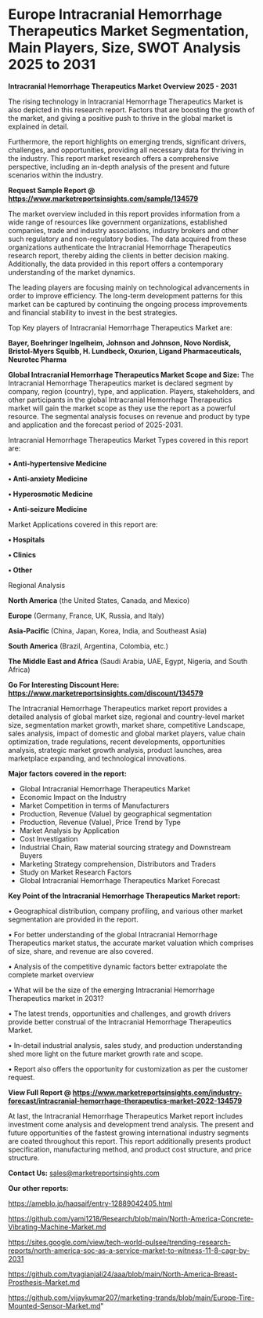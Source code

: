 # Europe Intracranial Hemorrhage Therapeutics Market Segmentation, Main Players, Size, SWOT Analysis 2025 to 2031

<Strong> Intracranial Hemorrhage Therapeutics Market Overview 2025 - 2031</strong>

The rising technology in Intracranial Hemorrhage Therapeutics Market is also depicted in this research report. Factors that are boosting the growth of the market, and giving a positive push to thrive in the global market is explained in detail.

Furthermore, the report highlights on emerging trends, significant drivers, challenges, and opportunities, providing all necessary data for thriving in the industry. This report market research offers a comprehensive perspective, including an in-depth analysis of the present and future scenarios within the industry.

<strong>Request Sample Report @ <a href=https://www.marketreportsinsights.com/sample/134579>https://www.marketreportsinsights.com/sample/134579</a></strong>

The market overview included in this report provides information from a wide range of resources like government organizations, established companies, trade and industry associations, industry brokers and other such regulatory and non-regulatory bodies. The data acquired from these organizations authenticate the Intracranial Hemorrhage Therapeutics research report, thereby aiding the clients in better decision making. Additionally, the data provided in this report offers a contemporary understanding of the market dynamics.

The leading players are focusing mainly on technological advancements in order to improve efficiency. The long-term development patterns for this market can be captured by continuing the ongoing process improvements and financial stability to invest in the best strategies.

Top Key players of Intracranial Hemorrhage Therapeutics Market are:

<strong>Bayer, Boehringer Ingelheim, Johnson and Johnson, Novo Nordisk, Bristol-Myers Squibb, H. Lundbeck, Oxurion, Ligand Pharmaceuticals, Neurotec Pharma</strong>

<strong><b>Global Intracranial Hemorrhage Therapeutics Market Scope and Size:</b></strong>
The Intracranial Hemorrhage Therapeutics market is declared segment by company, region (country), type, and application. Players, stakeholders, and other participants in the global Intracranial Hemorrhage Therapeutics market will gain the market scope as they use the report as a powerful resource. The segmental analysis focuses on revenue and product by type and application and the forecast period of 2025-2031.

Intracranial Hemorrhage Therapeutics Market Types covered in this report are:

<strong>• Anti-hypertensive Medicine

• Anti-anxiety Medicine

• Hyperosmotic Medicine

• Anti-seizure Medicine</strong>

Market Applications covered in this report are:

<strong>• Hospitals

• Clinics

• Other</strong> 

Regional Analysis

<strong>North America</strong> (the United States, Canada, and Mexico)

<strong>Europe</strong> (Germany, France, UK, Russia, and Italy)

<strong>Asia-Pacific</strong> (China, Japan, Korea, India, and Southeast Asia)

<strong>South America</strong> (Brazil, Argentina, Colombia, etc.)

<strong>The Middle East and Africa</strong> (Saudi Arabia, UAE, Egypt, Nigeria, and South Africa)

<strong>Go For Interesting Discount Here: <a href=https://www.marketreportsinsights.com/discount/134579>https://www.marketreportsinsights.com/discount/134579</a></strong>

The Intracranial Hemorrhage Therapeutics market report provides a detailed analysis of global market size, regional and country-level market size, segmentation market growth, market share, competitive Landscape, sales analysis, impact of domestic and global market players, value chain optimization, trade regulations, recent developments, opportunities analysis, strategic market growth analysis, product launches, area marketplace expanding, and technological innovations.

<strong><b>Major factors covered in the report:</b></strong>
<ul>
  <li>Global Intracranial Hemorrhage Therapeutics Market </li>
  <li>Economic Impact on the Industry</li>
  <li>Market Competition in terms of Manufacturers</li>
  <li>Production, Revenue (Value) by geographical segmentation</li>
  <li>Production, Revenue (Value), Price Trend by Type</li>
  <li>Market Analysis by Application</li>
  <li>Cost Investigation</li>
  <li>Industrial Chain, Raw material sourcing strategy and Downstream Buyers</li>
  <li>Marketing Strategy comprehension, Distributors and Traders</li>
  <li>Study on Market Research Factors</li>
  <li>Global Intracranial Hemorrhage Therapeutics Market Forecast</li>
</ul>

<strong><b>Key Point of the Intracranial Hemorrhage Therapeutics Market report:</b></strong>

• Geographical distribution, company profiling, and various other market segmentation are provided in the report.

• For better understanding of the global Intracranial Hemorrhage Therapeutics market status, the accurate market valuation which comprises of size, share, and revenue are also covered.

• Analysis of the competitive dynamic factors better extrapolate the complete market overview

• What will be the size of the emerging Intracranial Hemorrhage Therapeutics market in 2031?

• The latest trends, opportunities and challenges, and growth drivers provide better construal of the Intracranial Hemorrhage Therapeutics Market.

• In-detail industrial analysis, sales study, and production understanding shed more light on the future market growth rate and scope.

• Report also offers the opportunity for customization as per the customer request.

<strong><b>View Full Report @ <a href=https://www.marketreportsinsights.com/industry-forecast/intracranial-hemorrhage-therapeutics-market-2022-134579>https://www.marketreportsinsights.com/industry-forecast/intracranial-hemorrhage-therapeutics-market-2022-134579</a></b></strong>


At last, the Intracranial Hemorrhage Therapeutics Market report includes investment come analysis and development trend analysis. The present and future opportunities of the fastest growing international industry segments are coated throughout this report. This report additionally presents product specification, manufacturing method, and product cost structure, and price structure.

<strong>Contact Us:</strong>
sales@marketreportsinsights.com

<strong>Our other reports:</strong>

<a href=https://ameblo.jp/haqsaif/entry-12889042405.html>https://ameblo.jp/haqsaif/entry-12889042405.html</a>

<a href=https://github.com/yami1218/Research/blob/main/North-America-Concrete-Vibrating-Machine-Market.md>https://github.com/yami1218/Research/blob/main/North-America-Concrete-Vibrating-Machine-Market.md</a>

<a href=https://sites.google.com/view/tech-world-pulsee/trending-research-reports/north-america-soc-as-a-service-market-to-witness-11-8-cagr-by-2031>https://sites.google.com/view/tech-world-pulsee/trending-research-reports/north-america-soc-as-a-service-market-to-witness-11-8-cagr-by-2031</a>

<a href=https://github.com/tyagianjali24/aaa/blob/main/North-America-Breast-Prosthesis-Market.md>https://github.com/tyagianjali24/aaa/blob/main/North-America-Breast-Prosthesis-Market.md</a>

<a href=https://github.com/vijaykumar207/marketing-trands/blob/main/Europe-Tire-Mounted-Sensor-Market.md>https://github.com/vijaykumar207/marketing-trands/blob/main/Europe-Tire-Mounted-Sensor-Market.md</a>"
